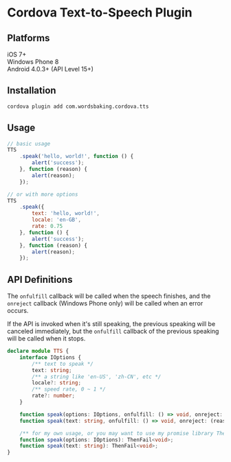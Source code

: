 # Cordova Text-to-Speech Plugin

## Platforms

iOS 7+  
Windows Phone 8  
Android 4.0.3+ (API Level 15+)

## Installation

```sh
cordova plugin add com.wordsbaking.cordova.tts
```

## Usage

```javascript
// basic usage
TTS
    .speak('hello, world!', function () {
        alert('success');
    }, function (reason) {
        alert(reason);
    });

// or with more options
TTS
    .speak({
        text: 'hello, world!',
        locale: 'en-GB',
        rate: 0.75
    }, function () {
        alert('success');
    }, function (reason) {
        alert(reason);
    });
```

## API Definitions

The `onfulfill` callback will be called when the speech finishes,
and the `onreject` callback (Windows Phone only) will be called when an error occurs.

If the API is invoked when it's still speaking, the previous speaking will be canceled immediately,
but the `onfulfill` callback of the previous speaking will be called when it stops.

```typescript
declare module TTS {
    interface IOptions {
        /** text to speak */
        text: string;
        /** a string like 'en-US', 'zh-CN', etc */
        locale?: string;
        /** speed rate, 0 ~ 1 */
        rate?: number;
    }

    function speak(options: IOptions, onfulfill: () => void, onreject: (reason) => void): void;
    function speak(text: string, onfulfill: () => void, onreject: (reason) => void): void;

    /** for my own usage, or you may want to use my promise library ThenFail (https://github.com/vilic/thenfail)... */
    function speak(options: IOptions): ThenFail<void>;
    function speak(text: string): ThenFail<void>;
}
```
